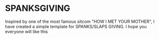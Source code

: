 # SPANKSGIVING

Inspired by one of the most famous sitcom "HOW I MET YOUR MOTHER", I have created a simple template for SPANKS/SLAPS GIVING. 
I hope you everyone will like this
